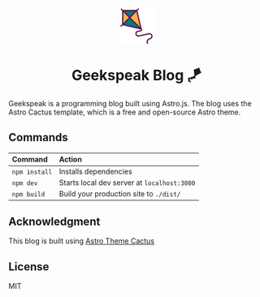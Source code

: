 <div align="center">
  <img alt="Astro Theme Cactus logo" src="./gh-assets/logo.png" width="70" />
</div>
<h1 align="center">
  Geekspeak Blog 🪁
</h1>

Geekspeak is a programming blog built using Astro.js. The blog uses the Astro Cactus template, which is a free and open-source Astro theme.

## Commands

| Command        | Action                                                         |
| :------------- | :------------------------------------------------------------- |
| `npm install` | Installs dependencies                                          |
| `npm dev`     | Starts local dev server at `localhost:3000`                    |
| `npm build`   | Build your production site to `./dist/`                        |

## Acknowledgment

This blog is built using [Astro Theme Cactus](https://github.com/chrismwilliams/astro-theme-cactus)

## License

MIT
